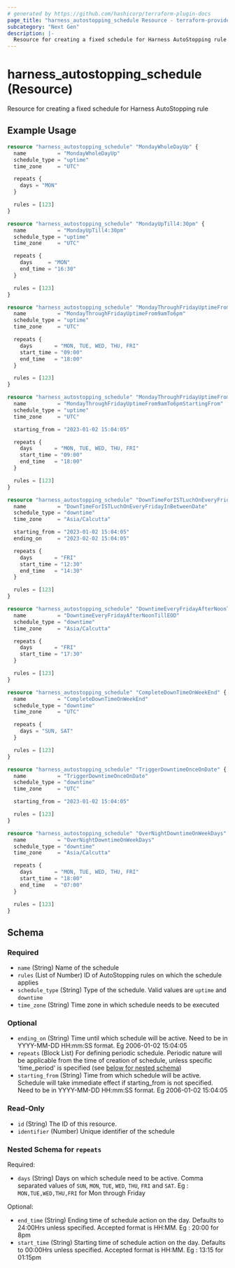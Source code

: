 ```yaml
---
# generated by https://github.com/hashicorp/terraform-plugin-docs
page_title: "harness_autostopping_schedule Resource - terraform-provider-harness"
subcategory: "Next Gen"
description: |-
  Resource for creating a fixed schedule for Harness AutoStopping rule
---
```


# harness_autostopping_schedule (Resource)

Resource for creating a fixed schedule for Harness AutoStopping rule

## Example Usage

```terraform
resource "harness_autostopping_schedule" "MondayWholeDayUp" {
  name          = "MondayWholeDayUp"
  schedule_type = "uptime"
  time_zone     = "UTC"

  repeats {
    days = "MON"
  }

  rules = [123]
}

resource "harness_autostopping_schedule" "MondayUpTill4:30pm" {
  name          = "MondayUpTill4:30pm"
  schedule_type = "uptime"
  time_zone     = "UTC"

  repeats {
    days     = "MON"
    end_time = "16:30"
  }

  rules = [123]
}

resource "harness_autostopping_schedule" "MondayThroughFridayUptimeFrom9amTo6pm" {
  name          = "MondayThroughFridayUptimeFrom9amTo6pm"
  schedule_type = "uptime"
  time_zone     = "UTC"

  repeats {
    days       = "MON, TUE, WED, THU, FRI"
    start_time = "09:00"
    end_time   = "18:00"
  }

  rules = [123]
}

resource "harness_autostopping_schedule" "MondayThroughFridayUptimeFrom9amTo6pmStartingFromDate" {
  name          = "MondayThroughFridayUptimeFrom9amTo6pmStartingFrom"
  schedule_type = "uptime"
  time_zone     = "UTC"

  starting_from = "2023-01-02 15:04:05"

  repeats {
    days       = "MON, TUE, WED, THU, FRI"
    start_time = "09:00"
    end_time   = "18:00"
  }

  rules = [123]
}

resource "harness_autostopping_schedule" "DownTimeForISTLuchOnEveryFridayInBetweenDate" {
  name          = "DownTimeForISTLuchOnEveryFridayInBetweenDate"
  schedule_type = "downtime"
  time_zone     = "Asia/Calcutta"

  starting_from = "2023-01-02 15:04:05"
  ending_on     = "2023-02-02 15:04:05"

  repeats {
    days       = "FRI"
    start_time = "12:30"
    end_time   = "14:30"
  }

  rules = [123]
}

resource "harness_autostopping_schedule" "DowntimeEveryFridayAfterNoonTillEOD" {
  name          = "DowntimeEveryFridayAfterNoonTillEOD"
  schedule_type = "downtime"
  time_zone     = "Asia/Calcutta"

  repeats {
    days       = "FRI"
    start_time = "17:30"
  }

  rules = [123]
}

resource "harness_autostopping_schedule" "CompleteDownTimeOnWeekEnd" {
  name          = "CompleteDownTimeOnWeekEnd"
  schedule_type = "downtime"
  time_zone     = "UTC"

  repeats {
    days = "SUN, SAT"
  }

  rules = [123]
}

resource "harness_autostopping_schedule" "TriggerDowntimeOnceOnDate" {
  name          = "TriggerDowntimeOnceOnDate"
  schedule_type = "downtime"
  time_zone     = "UTC"

  starting_from = "2023-01-02 15:04:05"

  rules = [123]
}

resource "harness_autostopping_schedule" "OverNightDowntimeOnWeekDays" {
  name          = "OverNightDowntimeOnWeekDays"
  schedule_type = "downtime"
  time_zone     = "Asia/Calcutta"

  repeats {
    days       = "MON, TUE, WED, THU, FRI"
    start_time = "18:00"
    end_time   = "07:00"
  }

  rules = [123]
}
```

<!-- schema generated by tfplugindocs -->
## Schema

### Required

- `name` (String) Name of the schedule
- `rules` (List of Number) ID of AutoStopping rules on which the schedule applies
- `schedule_type` (String) Type of the schedule. Valid values are `uptime` and `downtime`
- `time_zone` (String) Time zone in which schedule needs to be executed

### Optional

- `ending_on` (String) Time until which schedule will be active. Need to be in YYYY-MM-DD HH:mm:SS format. Eg 2006-01-02 15:04:05
- `repeats` (Block List) For defining periodic schedule. Periodic nature will be applicable from the time of creation of schedule, unless specific 'time_period' is specified (see [below for nested schema](#nestedblock--repeats))
- `starting_from` (String) Time from which schedule will be active. Schedule will take immediate effect if starting_from is not specified. Need to be in YYYY-MM-DD HH:mm:SS format. Eg 2006-01-02 15:04:05

### Read-Only

- `id` (String) The ID of this resource.
- `identifier` (Number) Unique identifier of the schedule

<a id="nestedblock--repeats"></a>
### Nested Schema for `repeats`

Required:

- `days` (String) Days on which schedule need to be active. Comma separated values of `SUN`, `MON`, `TUE`, `WED`, `THU`, `FRI` and `SAT`. Eg : `MON,TUE,WED,THU,FRI` for Mon through Friday

Optional:

- `end_time` (String) Ending time of schedule action on the day. Defaults to 24:00Hrs unless specified. Accepted format is HH:MM. Eg : 20:00 for 8pm
- `start_time` (String) Starting time of schedule action on the day. Defaults to 00:00Hrs unless specified. Accepted format is HH:MM. Eg : 13:15 for 01:15pm
